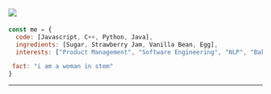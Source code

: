 <h1 align="left">
  <a href="https://git.io/typing-svg">
    <img src="https://readme-typing-svg.herokuapp.com/?lines=hi,+im+paulina&center=true&size=30">
  </a>
</h1>

```javascript
const me = {
  code: [Javascript, C++, Python, Java],
  ingredients: [Sugar, Strawberry Jam, Vanilla Bean, Egg],
  interests: ["Product Management", "Software Engineering", "NLP", "Baking!!"],

 fact: "i am a woman in stem"
}
```
---

<!--
**thebaolin/thebaolin** is a ✨ _special_ ✨ repository because its `README.md` (this file) appears on your GitHub profile.

-->

